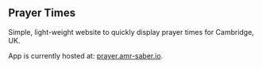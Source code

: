 ## Prayer Times

Simple, light-weight website to quickly display prayer times for Cambridge, UK.

App is currently hosted at: [prayer.amr-saber.io](https://prayer.amr-saber.io).
